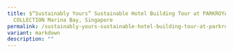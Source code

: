 ```yaml
---
title: $“Sustainably Yours” Sustainable Hotel Building Tour at PARKROYAL
  COLLECTION Marina Bay, Singapore
permalink: /sustainably-yours-sustainable-hotel-building-tour-at-parkroyal-collection-marina-bay-singapore/
variant: markdown
description: ""
---
```

